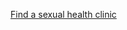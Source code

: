 [Find a sexual health clinic](http://www.nhs.uk/Service-Search/Sexual%20health%20services/LocationSearch/1847)
